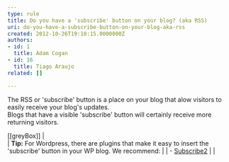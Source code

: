 ```yaml
---
type: rule
title: Do you have a 'subscribe' button on your blog? (aka RSS)
uri: do-you-have-a-subscribe-button-on-your-blog-aka-rss
created: 2012-10-26T19:10:15.0000000Z
authors:
- id: 1
  title: Adam Cogan
- id: 16
  title: Tiago Araujo
related: []

---
```


The RSS or 'subscribe' button is a place on your blog that alow visitors to easily receive your blog's updates.  
Blogs that have a visible 'subscribe' button will certainly receive more returning visitors.


[[greyBox]]
|  <br>
| **Tip:** For Wordpress, there are plugins that make it easy to insert the 'subscribe' button in your WP blog. We recommend:
| 
| - [Subscribe2](http&#58;//subscribe2.wordpress.com/)
| 
| <br>
